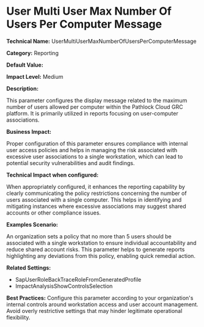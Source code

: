 # User Multi User Max Number Of Users Per Computer Message

**Technical Name:** UserMultiUserMaxNumberOfUsersPerComputerMessage

**Category:** Reporting

**Default Value:**

**Impact Level:** Medium

**Description:**

This parameter configures the display message related to the maximum number of users allowed per computer within the Pathlock Cloud GRC platform. It is primarily utilized in reports focusing on user-computer associations.

**Business Impact:**

Proper configuration of this parameter ensures compliance with internal user access policies and helps in managing the risk associated with excessive user associations to a single workstation, which can lead to potential security vulnerabilities and audit findings.

**Technical Impact when configured:**

When appropriately configured, it enhances the reporting capability by clearly communicating the policy restrictions concerning the number of users associated with a single computer. This helps in identifying and mitigating instances where excessive associations may suggest shared accounts or other compliance issues.

**Examples Scenario:**

An organization sets a policy that no more than 5 users should be associated with a single workstation to ensure individual accountability and reduce shared account risks. This parameter helps to generate reports highlighting any deviations from this policy, enabling quick remedial action.

**Related Settings:**

- SapUserRoleBackTraceRoleFromGeneratedProfile
- ImpactAnalysisShowControlsSelection

**Best Practices:** Configure this parameter according to your organization's internal controls around workstation access and user account management. Avoid overly restrictive settings that may hinder legitimate operational flexibility.